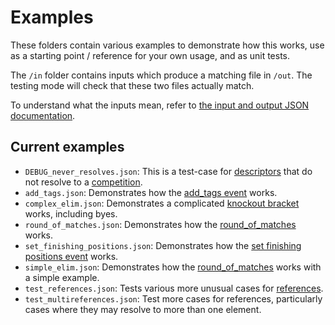 # Examples

These folders contain various examples to demonstrate how this works, use as a starting point / reference for your own usage, and as unit tests.

The `/in` folder contains inputs which produce a matching file in `/out`. The testing mode will check that these two files actually match.

To understand what the inputs mean, refer to [the input and output JSON documentation](../documentation/json/readme.md).

## Current examples

- `DEBUG_never_resolves.json`: This is a test-case for [descriptors](../documentation/json/descriptors/readme.md) that do not resolve to a [competition](../documentation/json/competition.md).
- `add_tags.json`: Demonstrates how the [add_tags event](../documentation/json/events/add_tags.md) works.
- `complex_elim.json`: Demonstrates a complicated [knockout bracket](../documentation/json/descriptors/knockout_bracket.md) works, including byes.
- `round_of_matches.json`: Demonstrates how the [round_of_matches](../documentation/json/descriptors/round_of_matches.md) works.
- `set_finishing_positions.json`: Demonstrates how the [set finishing positions event](../documentation/json/events/set_finishing_positions.md) works.
- `simple_elim.json`: Demonstrates how the [round_of_matches](../documentation/json/descriptors/round_of_matches.md) works with a simple example.
- `test_references.json`: Tests various more unusual cases for [references](../documentation/json/references.md).
- `test_multireferences.json`: Test more cases for references, particularly cases where they may resolve to more than one element.